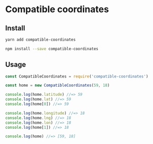 # Compatible coordinates

## Install

```sh
yarn add compatible-coordinates
```

```sh
npm install --save compatible-coordinates
```

## Usage

```js
const CompatibleCoordinates = require('compatible-coordinates')

const home = new CompatibleCoordinates(59, 18)

console.log(home.latitude) //=> 59
console.log(home.lat) //=> 59
console.log(home[0]) //=> 59

console.log(home.longitude) //=> 18
console.log(home.lng) //=> 18
console.log(home.lon) //=> 18
console.log(home[1]) //=> 18

console.log(home) //=> [59, 18]
```
